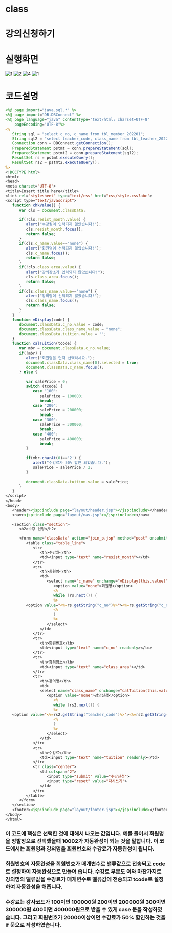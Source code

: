 # class
# 강의신청하기
# 실행화면
![1](https://user-images.githubusercontent.com/104752580/207238837-c86f05b1-6d6c-4c6d-bfc3-69077c2d5d30.JPG)
![2](https://user-images.githubusercontent.com/104752580/207238845-7a138f87-d74a-4625-9788-30b3f5c72893.JPG)
![4](https://user-images.githubusercontent.com/104752580/207238851-48c3e58d-9657-4623-8f65-7183b12be4ef.JPG)
![1](https://user-images.githubusercontent.com/104752580/207239295-037515f9-c9d1-43e6-bbc4-3095909bf052.JPG)

# 코드설명
```JSP
<%@ page import="java.sql.*" %>
<%@ page import="DB.DBConnect" %>
<%@ page language="java" contentType="text/html; charset=UTF-8"
    pageEncoding="UTF-8"%>
<%
   String sql = "select c_no, c_name from tbl_member_202201";
   String sql2 = "select teacher_code, class_name from tbl_teacher_202201";
   Connection conn = DBConnect.getConnection();
   PreparedStatement pstmt = conn.prepareStatement(sql);
   PreparedStatement pstmt2 = conn.prepareStatement(sql2);
   ResultSet rs = pstmt.executeQuery();
   ResultSet rs2 = pstmt2.executeQuery();
%>
<!DOCTYPE html>
<html>
<head>
<meta charset="UTF-8">
<title>Insert title here</title>
<link rel="stylesheet" type="text/css" href="css/style.css?abc">
<script type="text/javascript">
   function chkValue() {
      var cls = document.classData;
      
      if(!cls.resist_month.value) {
         alert("수강월이 입력되지 않았습니다!");
         cls.resist_month.focus();
         return false;
      }
      if(cls.c_name.value=="none") {
         alert("회원명이 선택되지 않았습니다!");
         cls.c_name.focus();
         return false;
      }
      if(!cls.class_area.value) {
         alert("강의장소가 입력되지 않았습니다!");
         cls.class_area.focus();
         return false;
      }
      if(cls.class_name.value=="none") {
         alert("강의명이 선택되지 않았습니다!");
         cls.class_name.focus();
         return false;
      }
   }
   function vDisplay(code) {
      document.classData.c_no.value = code;
      document.classData.class_name.value = "none";
      document.classData.tuition.value = "";
   }
   function calTuition(tcode) {
      var mbr = document.classData.c_no.value;
      if(!mbr) {
         alert("회원명을 먼저 선택하세요.");
         document.classData.class_name[0].selected = true;
         document.classData.c_name.focus();
      } else {
         
         var salePrice = 0;
         switch (tcode) {
            case "100":
               salePrice = 100000;
               break;
            case "200":
               salePrice = 200000;
               break;
            case "300":
               salePrice = 300000;
               break;
            case "400":
               salePrice = 400000;
               break;
         }
         
         if(mbr.charAt(0)=='2') {
            alert("수강료가 50% 할인 되었습니다.");
            salePrice = salePrice / 2;
         }
         
         document.classData.tuition.value = salePrice;
      }
   }
</script>
</head>
<body>
   <header><jsp:include page="layout/header.jsp"></jsp:include></header>
   <nav><jsp:include page="layout/nav.jsp"></jsp:include></nav>

   <section class="section">
      <h2>수강 신청</h2>

      <form name="classData" action="join_p.jsp" method="post" onsubmit="return chkValue()">
         <table class="table_line">
            <tr>
               <th>수강월</th>
               <td><input type="text" name="resist_month"></td>
            </tr>
            <tr>
               <th>회원명</th>
               <td>
                  <select name="c_name" onchange="vDisplay(this.value)">
                     <option value="none">회원명</option>
                     <%
                     while (rs.next()) {
                     %>
         <option value="<%=rs.getString("c_no")%>"><%=rs.getString("c_name")%></option>
                     <%
                     }
                     %>
                  </select>
               </td>
            </tr>
            <tr>
               <th>회원번호</th>
               <td><input type="text" name="c_no" readonly></td>
            </tr>
            <tr>
               <th>강의장소</th>
               <td><input type="text" name="class_area"></td>
            </tr>
            <tr>
               <th>강의명</th>
               <td>
               <select name="class_name" onchange="calTuition(this.value)">
                  <option value="none">강의신청</option>
                     <%
                     while (rs2.next()) {
                     %>
   <option value="<%=rs2.getString("teacher_code")%>"><%=rs2.getString("class_name")%></option>
                     <%
                     }
                     %>
                  </select>
               </td>
            </tr>
            <tr>
               <th>수강료</th>
               <td><input type="text" name="tuition" readonly></td>
            </tr>
            <tr class="center">
               <td colspan="2">
                  <input type="submit" value="수강신청">
                  <input type="reset" value="다시쓰기">
               </td>
            </tr>
         </table>
      </form>
   </section>
   <footer><jsp:include page="layout/footer.jsp"></jsp:include></footer>
</body>
</html>
```
### 이 코드에 핵심은 선택한 것에 대해서 나오는 값입니다. 예를 들어서 회원명을 장발장으로 선택했을때 10002가 자동완성이 되는 것을 말합니다. 이 코드에서는 회원명과 강의명을 회원번호와 수강료가 자동완성이 됩니다.
### 회원번호의 자동완성을 회원번호가 매개변수로 밸류값으로 전송되고 code로 설정하여 자동완성으로 만들어 줍니다. 수강료 부분도 이와 마찬가지로 강의명의 밸류값을 수강료가 매개변수로 밸류값에 전송되고 tcode로 설정하여 자동완성을 해줍니다.
###  수강료는 강사코드가 100이면 100000원 200이면 200000원 300이면 300000원 400이면 400000원으로 받을 수 있게 case 문을 작성하였습니다. 그리고 회원번호가 20000이상이면 수강료가 50% 할인하는 것을 if 문으로 작성하였습니다.
